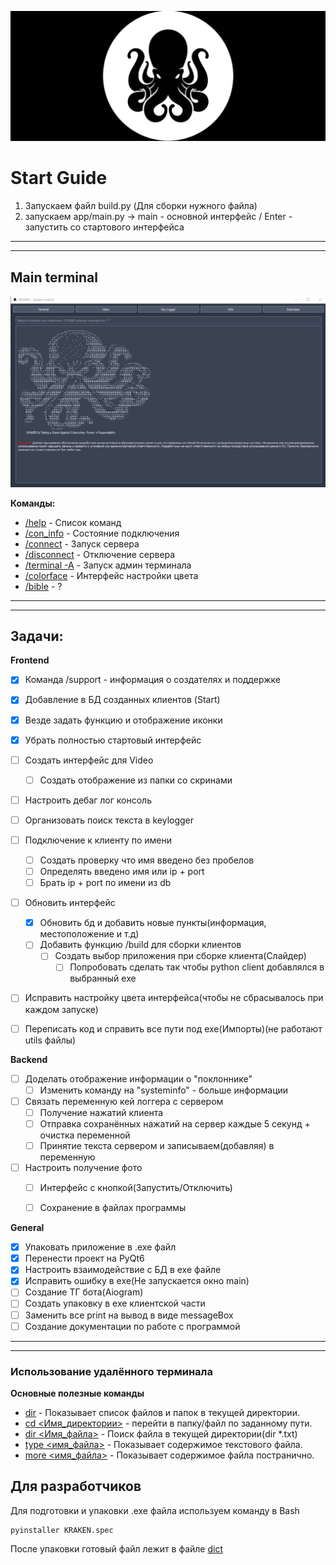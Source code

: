 ![](resources/img/kraken_background.jpg)

# Start Guide 
1. Запускаем файл build.py (Для сборки нужного файла)
2. запускаем app/main.py -> main - основной интерфейс / Enter - запустить со стартового интерфейса


---
---

## Main terminal
![Терминал](resources/img/terminal.png)

**Команды:**
- <u>/help</u> - Список команд
- <u>/con_info</u> - Состояние подключения
- <u>/connect</u> - Запуск сервера
- <u>/disconnect</u> - Отключение сервера
- <u>/terminal -A</u> - Запуск админ терминала
- <u>/colorface</u> - Интерфейс настройки цвета
- <u>/bible</u> - ?

---
---

## Задачи:
**Frontend**
- [x] Команда /support - информация о создателях и поддержке
- [x] Добавление в БД созданных клиентов (Start)
- [x] Везде задать функцию и отображение иконки
- [x] Убрать полностью стартовый интерфейс 
- [ ] Создать интерфейс для Video
    - [ ] Создать отображение из папки со скринами
- [ ] Настроить дебаг лог консоль
- [ ] Организовать поиск текста в keylogger
- [ ] Подключение к клиенту по имени
    - [ ] Создать проверку что имя введено без пробелов
    - [ ] Определять введено имя или ip + port
    - [ ] Брать ip + port по имени из db
- [ ] Обновить интерфейс
    - [x] Обновить бд и добавить новые пункты(информация, местоположение и т.д)
    - [ ] Добавить функцию /build для сборки клиентов
        - [ ] Создать выбор приложения при сборке клиента(Слайдер)
            - [ ] Попробовать сделать так чтобы python client добавлялся в выбранный exe
- [ ] Исправить настройку цвета интерфейса(чтобы не сбрасывалось при каждом запуске)
- [ ] Переписать код и справить все пути под exe(Импорты)(не работают utils файлы)


**Backend**
- [ ] Доделать отображение информации о "поклоннике"
    - [ ] Изменить команду на "systeminfo" - больше информации
- [ ] Связать переменную кей логгера с сервером
    - [ ] Получение нажатий клиента
    - [ ] Отправка сохранённых нажатий на сервер каждые 5 секунд + очистка переменной
    - [ ] Принятие текста сервером и записываем(добавляя) в переменную
- [ ] Настроить получение фото
    - [ ] Интерфейс с кнопкой(Запустить/Отключить)
    - [ ] Сохранение в файлах программы


**General**
- [x] Упаковать приложение в .exe файл
- [x] Перенести проект на PyQt6
- [x] Настроить взаимодействие с БД в exe файле
- [x] Исправить ошибку в exe(Не запускается окно main)
- [ ] Создание ТГ бота(Aiogram)
- [ ] Создать упаковку в exe клиентской части
- [ ] Заменить все print на вывод в виде messageBox
- [ ] Создание документации по работе с программой

---
---
### Использование удалённого терминала
**Основные полезные команды**
- <u>dir</u> - Показывает список файлов и папок в текущей директории.
- <u>cd <Имя_директории></u> - перейти в папку/файл по заданному пути.
- <u>dir <Имя_файла></u> - Поиск файла в текущей директории(dir *.txt)
- <u>type <имя_файла></u> - Показывает содержимое текстового файла.
- <u>more <имя_файла></u> - Показывает содержимое файла постранично.


## Для разработчиков
Для подготовки и упаковки .exe файла используем команду в Bash
```
pyinstaller KRAKEN.spec
```
После упаковки готовый файл лежит в файле <u>dict</u>